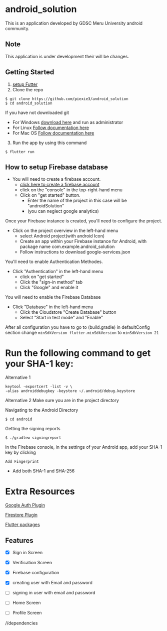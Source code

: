 # android_solution
This is an application developed by GDSC Meru University android community.

## Note
This application is under development their will be changes.

## Getting Started
1. [setup Futter](https://docs.flutter.dev/get-started/install)
2. Clone the repo
 ```
$ git clone https://github.com/piexie3/android_solution
$ cd android_solution
 ```
If you have not downloaded git 
* For Windows [download here](https://git-scm.com/download/win) and run as administrator
* For Linux [Follow documentation here](https://git-scm.com/download/linux)
* For Mac OS [Follow documentation here](https://git-scm.com/download/mac)

3. Run the app by using this command
```
$ flutter run
```
## How to setup Firebase database 

* You will need to create a firebase account.
    * [click here to create a firebase account](https://console.firebase.google.com.)
    * click on the "console" in the top-right-hand menu
    * Click on "get started" button.
        * Enter the name of the project in this case will be "androidSolution"
        * (you can neglect google analytics)

Once your Firebase instance is created, you'll need to configure the project.

* Click on the project overview in the left-hand menu
    * select Android project(with android Icon)
    * Create an app within your Firebase instance for Android, with package name com.example.android_solution
    * Follow instructions to download google-services.json


You'll need to enable Authentication Methodes.

* Click "Authentication" in the left-hand menu
    * click on "get started"
    * Click the "sign-in method" tab
    * Click "Google" and enable it
    
You will need to enable the Firebase Database
* Click "Database" in the left-hand menu
    * Click the Cloudstore "Create Database" button
    * Select "Start in test mode" and "Enable"

After all configuration you have to go to <App-level>(build.gradle) in defaultConfig section change
`minSdkVersion flutter.minSdkVersion` to `minSdkVersion 21`

# Run the following command to get your SHA-1 key:

Alternative 1
```
keytool -exportcert -list -v \
-alias androiddebugkey -keystore ~/.android/debug.keystore
```
Alternative 2
Make sure you are in the project directory

Navigating to the Android Directory
```
$ cd android
```
Getting the signing reports
```
$ ./gradlew signingreport
```

In the Firebase console, in the settings of your Android app, add your SHA-1 key by clicking 

`Add Fingerprint`
* Add both SHA-1 and SHA-256

# Extra Resources
[Google Auth Plugin](https://pub.dartlang.org/packages/firebase_auth)

[Firestore Plugin](https://pub.dartlang.org/packages/cloud_firestore)

[Flutter packages](https://pub.dev)



## Features
- [x] Sign in Screen
- [x] Verification Screen
- [x] Firebase configuration
- [x] creating user with Email and password
- [ ] signing in user with email and password
- [ ] Home Screen
- [ ] Profile Screen




//dependencies


